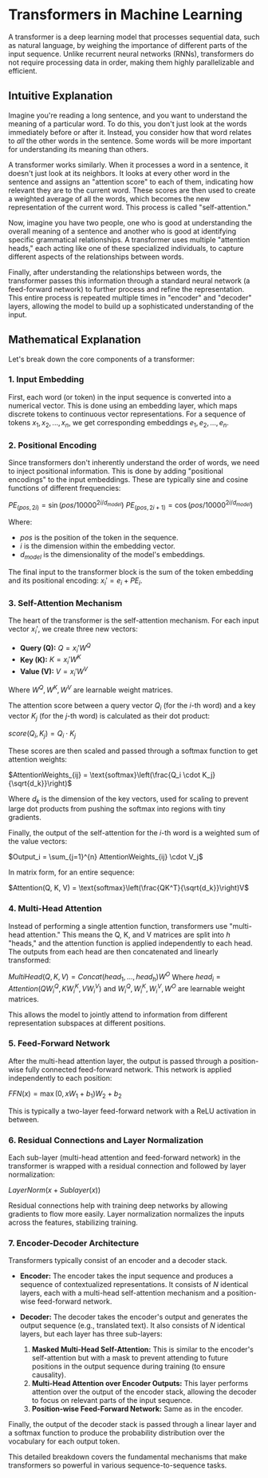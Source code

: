 # Transformers in Machine Learning

A transformer is a deep learning model that processes sequential data, such as natural language, by weighing the importance of different parts of the input sequence. Unlike recurrent neural networks (RNNs), transformers do not require processing data in order, making them highly parallelizable and efficient.

## Intuitive Explanation

Imagine you're reading a long sentence, and you want to understand the meaning of a particular word. To do this, you don't just look at the words immediately before or after it. Instead, you consider how that word relates to *all* the other words in the sentence. Some words will be more important for understanding its meaning than others.

A transformer works similarly. When it processes a word in a sentence, it doesn't just look at its neighbors. It looks at every other word in the sentence and assigns an "attention score" to each of them, indicating how relevant they are to the current word. These scores are then used to create a weighted average of all the words, which becomes the new representation of the current word. This process is called "self-attention."

Now, imagine you have two people, one who is good at understanding the overall meaning of a sentence and another who is good at identifying specific grammatical relationships. A transformer uses multiple "attention heads," each acting like one of these specialized individuals, to capture different aspects of the relationships between words.

Finally, after understanding the relationships between words, the transformer passes this information through a standard neural network (a feed-forward network) to further process and refine the representation. This entire process is repeated multiple times in "encoder" and "decoder" layers, allowing the model to build up a sophisticated understanding of the input.

## Mathematical Explanation

Let's break down the core components of a transformer:

### 1. Input Embedding

First, each word (or token) in the input sequence is converted into a numerical vector. This is done using an embedding layer, which maps discrete tokens to continuous vector representations.
For a sequence of tokens $x_1, x_2, ..., x_n$, we get corresponding embeddings $e_1, e_2, ..., e_n$.

### 2. Positional Encoding

Since transformers don't inherently understand the order of words, we need to inject positional information. This is done by adding "positional encodings" to the input embeddings. These are typically sine and cosine functions of different frequencies:

$PE_{(pos, 2i)} = \sin(pos / 10000^{2i/d_{model}})$
$PE_{(pos, 2i+1)} = \cos(pos / 10000^{2i/d_{model}})$

Where:
* $pos$ is the position of the token in the sequence.
* $i$ is the dimension within the embedding vector.
* $d_{model}$ is the dimensionality of the model's embeddings.

The final input to the transformer block is the sum of the token embedding and its positional encoding: $x_i' = e_i + PE_i$.

### 3. Self-Attention Mechanism

The heart of the transformer is the self-attention mechanism. For each input vector $x_i'$, we create three new vectors:
* **Query (Q):** $Q = x_i' W^Q$
* **Key (K):** $K = x_i' W^K$
* **Value (V):** $V = x_i' W^V$

Where $W^Q, W^K, W^V$ are learnable weight matrices.

The attention score between a query vector $Q_i$ (for the $i$-th word) and a key vector $K_j$ (for the $j$-th word) is calculated as their dot product:

$score(Q_i, K_j) = Q_i \cdot K_j$

These scores are then scaled and passed through a softmax function to get attention weights:

$AttentionWeights_{ij} = \text{softmax}\left(\frac{Q_i \cdot K_j}{\sqrt{d_k}}\right)$

Where $d_k$ is the dimension of the key vectors, used for scaling to prevent large dot products from pushing the softmax into regions with tiny gradients.

Finally, the output of the self-attention for the $i$-th word is a weighted sum of the value vectors:

$Output_i = \sum_{j=1}^{n} AttentionWeights_{ij} \cdot V_j$

In matrix form, for an entire sequence:

$Attention(Q, K, V) = \text{softmax}\left(\frac{QK^T}{\sqrt{d_k}}\right)V$

### 4. Multi-Head Attention

Instead of performing a single attention function, transformers use "multi-head attention." This means the Q, K, and V matrices are split into $h$ "heads," and the attention function is applied independently to each head. The outputs from each head are then concatenated and linearly transformed:

$MultiHead(Q, K, V) = Concat(head_1, ..., head_h)W^O$
Where $head_i = Attention(QW_i^Q, KW_i^K, VW_i^V)$ and $W_i^Q, W_i^K, W_i^V, W^O$ are learnable weight matrices.

This allows the model to jointly attend to information from different representation subspaces at different positions.

### 5. Feed-Forward Network

After the multi-head attention layer, the output is passed through a position-wise fully connected feed-forward network. This network is applied independently to each position:

$FFN(x) = \max(0, xW_1 + b_1)W_2 + b_2$

This is typically a two-layer feed-forward network with a ReLU activation in between.

### 6. Residual Connections and Layer Normalization

Each sub-layer (multi-head attention and feed-forward network) in the transformer is wrapped with a residual connection and followed by layer normalization:

$LayerNorm(x + Sublayer(x))$

Residual connections help with training deep networks by allowing gradients to flow more easily. Layer normalization normalizes the inputs across the features, stabilizing training.

### 7. Encoder-Decoder Architecture

Transformers typically consist of an encoder and a decoder stack.

*   **Encoder:** The encoder takes the input sequence and produces a sequence of contextualized representations. It consists of $N$ identical layers, each with a multi-head self-attention mechanism and a position-wise feed-forward network.

*   **Decoder:** The decoder takes the encoder's output and generates the output sequence (e.g., translated text). It also consists of $N$ identical layers, but each layer has three sub-layers:
    1.  **Masked Multi-Head Self-Attention:** This is similar to the encoder's self-attention but with a mask to prevent attending to future positions in the output sequence during training (to ensure causality).
    2.  **Multi-Head Attention over Encoder Outputs:** This layer performs attention over the output of the encoder stack, allowing the decoder to focus on relevant parts of the input sequence.
    3.  **Position-wise Feed-Forward Network:** Same as in the encoder.

Finally, the output of the decoder stack is passed through a linear layer and a softmax function to produce the probability distribution over the vocabulary for each output token.

This detailed breakdown covers the fundamental mechanisms that make transformers so powerful in various sequence-to-sequence tasks.